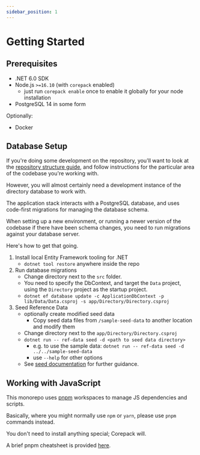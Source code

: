 ```yaml
---
sidebar_position: 1
---
```


# Getting Started

## Prerequisites

- .NET 6.0 SDK
- Node.js `>=16.10` (with `corepack` enabled)
  - just run `corepack enable` once to enable it globally for your node installation
- PostgreSQL 14 in some form

Optionally:

- Docker

## Database Setup

If you're doing some development on the repository, you'll want to look at the [repository structure guide](getting-started/structure), and follow instructions for the particular area of the codebase you're working with.

However, you will almost certainly need a development instance of the directory database to work with.

The application stack interacts with a PostgreSQL database, and uses code-first migrations for managing the database schema.

When setting up a new environment, or running a newer version of the codebase if there have been schema changes, you need to run migrations against your database server.

Here's how to get that going.

1. Install local Entity Framework tooling for .NET
   - `dotnet tool restore` anywhere inside the repo
1. Run database migrations
   - Change directory next to the `src` folder.
   - You need to specify the DbContext, and target the `Data` project, using the `Directory` project as the startup project.
   - `dotnet ef database update -c ApplicationDbContext -p lib/Data/Data.csproj -s app/Directory/Directory.csproj`
1. Seed Reference Data
   - optionally create modified seed data
       - Copy seed data files from `/sample-seed-data` to another location and modify them
   - Change directory next to the `app/Directory/Directory.csproj`
   - `dotnet run -- ref-data seed -d <path to seed data directory>`
       - e.g. to use the sample data: `dotnet run -- ref-data seed -d ../../sample-seed-data`
       - use `--help` for other options
   - See [seed documentation](cli/ref-data#seed) for further guidance.

## Working with JavaScript

This monorepo uses [pnpm](https://pnpm.io) workspaces to manage JS dependencies and scripts.

Basically, where you might normally use `npm` or `yarn`, please use `pnpm` commands instead.

You don't need to install anything special; Corepack will.

A brief pnpm cheatsheet is provided [here](getting-started/pnpm-cheatsheet).
